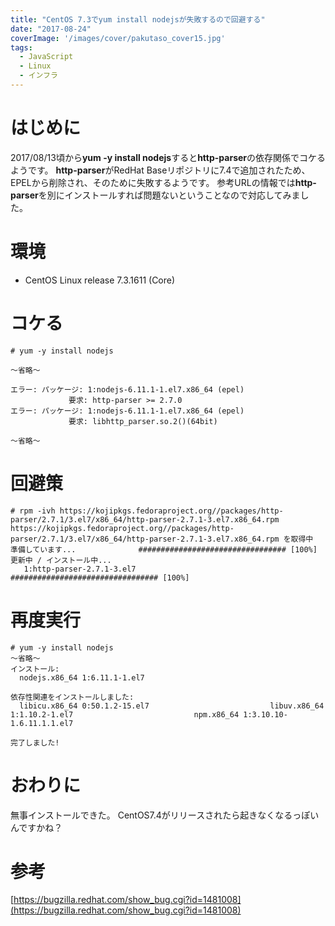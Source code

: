 ```yaml
---
title: "CentOS 7.3でyum install nodejsが失敗するので回避する"
date: "2017-08-24"
coverImage: '/images/cover/pakutaso_cover15.jpg'
tags: 
  - JavaScript
  - Linux
  - インフラ
---
```


# はじめに
2017/08/13頃から**yum -y install nodejs**すると**http-parser**の依存関係でコケるようです。
**http-parser**がRedHat Baseリポジトリに7.4で追加されたため、EPELから削除され、そのために失敗するようです。
参考URLの情報では**http-parser**を別にインストールすれば問題ないということなので対応してみました。

# 環境
- CentOS Linux release 7.3.1611 (Core)

# コケる
```
# yum -y install nodejs

～省略～

エラー: パッケージ: 1:nodejs-6.11.1-1.el7.x86_64 (epel)
             要求: http-parser >= 2.7.0
エラー: パッケージ: 1:nodejs-6.11.1-1.el7.x86_64 (epel)
             要求: libhttp_parser.so.2()(64bit)

～省略～
```

# 回避策
```
# rpm -ivh https://kojipkgs.fedoraproject.org//packages/http-parser/2.7.1/3.el7/x86_64/http-parser-2.7.1-3.el7.x86_64.rpm
https://kojipkgs.fedoraproject.org//packages/http-parser/2.7.1/3.el7/x86_64/http-parser-2.7.1-3.el7.x86_64.rpm を取得中
準備しています...              ################################# [100%]
更新中 / インストール中...
   1:http-parser-2.7.1-3.el7          ################################# [100%]
```

# 再度実行
```
# yum -y install nodejs
～省略～
インストール:
  nodejs.x86_64 1:6.11.1-1.el7                                                                                                                                                

依存性関連をインストールしました:
  libicu.x86_64 0:50.1.2-15.el7                           libuv.x86_64 1:1.10.2-1.el7                           npm.x86_64 1:3.10.10-1.6.11.1.1.el7                          

完了しました!
```

# おわりに
無事インストールできた。
CentOS7.4がリリースされたら起きなくなるっぽいんですかね？

# 参考
[https://bugzilla.redhat.com/show_bug.cgi?id=1481008](https://bugzilla.redhat.com/show_bug.cgi?id=1481008)
